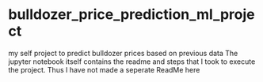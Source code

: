 # bulldozer_price_prediction_ml_project
my self project to predict bulldozer prices based on previous data 
The jupyter notebook itself contains the readme and steps that I took to execute the project. 
Thus I have not made a seperate ReadMe here
